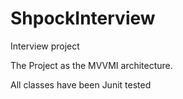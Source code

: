 # ShpockInterview
Interview project

The Project as the MVVMI architecture.

All classes have been Junit tested 
